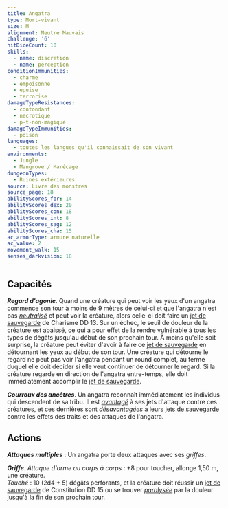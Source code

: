 ```yaml
---
title: Angatra
type: Mort-vivant
size: M
alignment: Neutre Mauvais
challenge: '6'
hitDiceCount: 10
skills:
  - name: discretion
  - name: perception
conditionImmunities:
  - charme
  - empoisonne
  - epuise
  - terrorise
damageTypeResistances:
  - contondant
  - necrotique
  - p-t-non-magique
damageTypeImmunities:
  - poison
languages:
  - toutes les langues qu'il connaissait de son vivant
environments:
  - Jungle
  - Mangrove / Marécage
dungeonTypes:
  - Ruines extérieures
source: Livre des monstres
source_page: 18
abilityScores_for: 14
abilityScores_dex: 20
abilityScores_con: 18
abilityScores_int: 8
abilityScores_sag: 12
abilityScores_cha: 15
ac_armorType: armure naturelle
ac_value: 2
movement_walk: 15
senses_darkvision: 18
---
```

## Capacités
_**Regard d'agonie**_. Quand une créature qui peut voir les yeux d'un angatra commence son tour à moins de 9 mètres de celui-ci et que l'angatra n'est pas [_neutralisé_](/gerer-la-sante-du-personnage/#neutralise) et peut voir la créature, alors celle-ci doit faire un [jet de sauvegarde](/utiliser-les-caracteristiques/#jets-de-sauvegarde) de Charisme DD 13. Sur un échec, le seuil de douleur de la créature est abaissé, ce qui a pour effet de la rendre vulnérable à tous les types de dégâts jusqu'au début de son prochain tour. À moins qu'elle soit surprise, la créature peut éviter d'avoir à faire ce [jet de sauvegarde](/utiliser-les-caracteristiques/#jets-de-sauvegarde) en détournant les yeux au début de son tour. Une créature qui détourne le regard ne peut pas voir l'angatra pendant un round complet, au terme duquel elle doit décider si elle veut continuer de détourner le regard. Si la créature regarde en direction de l'angatra entre-temps, elle doit immédiatement accomplir le [jet de sauvegarde](/utiliser-les-caracteristiques/#jets-de-sauvegarde).

_**Courroux des ancêtres**_. Un angatra reconnaît immédiatement les individus qui descendent de sa tribu. Il est [_avantagé_](/utiliser-les-caracteristiques/#avantage-et-desavantage) à ses jets d'attaque contre ces créatures, et ces dernières sont [_désavantagées_](/utiliser-les-caracteristiques/#avantage-et-desavantage) à leurs [jets de sauvegarde](/utiliser-les-caracteristiques/#jets-de-sauvegarde) contre les effets des traits et des attaques de l'angatra.

## Actions
_**Attaques multiples**_ : Un angatra porte deux attaques avec ses _griffes_.

_**Griffe**_. _Attaque d'arme au corps à corps_ : +8 pour toucher, allonge 1,50 m, une créature.  
_Touché_ : 10 (2d4 + 5) dégâts perforants, et la créature doit réussir un [jet de sauvegarde](/utiliser-les-caracteristiques/#jets-de-sauvegarde) de Constitution DD 15 ou se trouver [_paralysée_](/gerer-la-sante-du-personnage/#paralyse) par la douleur jusqu'à la fin de son prochain tour.
